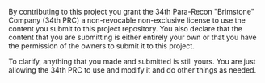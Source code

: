 By contributing to this project you grant the 34th Para-Recon "Brimstone" Company (34th PRC)
a non-revocable non-exclusive license to use the content you submit to this project repository.
You also declare that the content that you are submitting is either entirely your own or that
you have the permission of the owners to submit it to this project.

To clarify, anything that you made and submitted is still yours. You are just allowing the 34th PRC
to use and modify it and do other things as needed.
